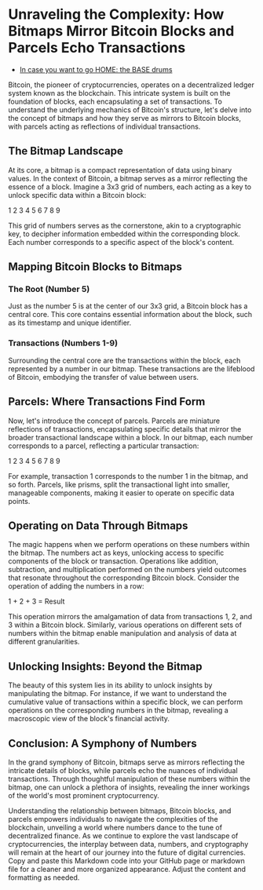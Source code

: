 
# Unraveling the Complexity: How Bitmaps Mirror Bitcoin Blocks and Parcels Echo Transactions

- [In case you want to go HOME: the BASE drums](../README.md)

Bitcoin, the pioneer of cryptocurrencies, operates on a decentralized ledger system known as the blockchain. This intricate system is built on the foundation of blocks, each encapsulating a set of transactions. To understand the underlying mechanics of Bitcoin's structure, let's delve into the concept of bitmaps and how they serve as mirrors to Bitcoin blocks, with parcels acting as reflections of individual transactions.

## The Bitmap Landscape

At its core, a bitmap is a compact representation of data using binary values. In the context of Bitcoin, a bitmap serves as a mirror reflecting the essence of a block. Imagine a 3x3 grid of numbers, each acting as a key to unlock specific data within a Bitcoin block:

1 2 3
4 5 6
7 8 9



This grid of numbers serves as the cornerstone, akin to a cryptographic key, to decipher information embedded within the corresponding block. Each number corresponds to a specific aspect of the block's content.

## Mapping Bitcoin Blocks to Bitmaps

### The Root (Number 5)

Just as the number 5 is at the center of our 3x3 grid, a Bitcoin block has a central core. This core contains essential information about the block, such as its timestamp and unique identifier.

### Transactions (Numbers 1-9)

Surrounding the central core are the transactions within the block, each represented by a number in our bitmap. These transactions are the lifeblood of Bitcoin, embodying the transfer of value between users.

## Parcels: Where Transactions Find Form

Now, let's introduce the concept of parcels. Parcels are miniature reflections of transactions, encapsulating specific details that mirror the broader transactional landscape within a block. In our bitmap, each number corresponds to a parcel, reflecting a particular transaction:

1 2 3
4 5 6
7 8 9



For example, transaction 1 corresponds to the number 1 in the bitmap, and so forth. Parcels, like prisms, split the transactional light into smaller, manageable components, making it easier to operate on specific data points.

## Operating on Data Through Bitmaps

The magic happens when we perform operations on these numbers within the bitmap. The numbers act as keys, unlocking access to specific components of the block or transaction. Operations like addition, subtraction, and multiplication performed on the numbers yield outcomes that resonate throughout the corresponding Bitcoin block. Consider the operation of adding the numbers in a row:

1 + 2 + 3 = Result



This operation mirrors the amalgamation of data from transactions 1, 2, and 3 within a Bitcoin block. Similarly, various operations on different sets of numbers within the bitmap enable manipulation and analysis of data at different granularities.

## Unlocking Insights: Beyond the Bitmap

The beauty of this system lies in its ability to unlock insights by manipulating the bitmap. For instance, if we want to understand the cumulative value of transactions within a specific block, we can perform operations on the corresponding numbers in the bitmap, revealing a macroscopic view of the block's financial activity.

## Conclusion: A Symphony of Numbers

In the grand symphony of Bitcoin, bitmaps serve as mirrors reflecting the intricate details of blocks, while parcels echo the nuances of individual transactions. Through thoughtful manipulation of these numbers within the bitmap, one can unlock a plethora of insights, revealing the inner workings of the world's most prominent cryptocurrency.

Understanding the relationship between bitmaps, Bitcoin blocks, and parcels empowers individuals to navigate the complexities of the blockchain, unveiling a world where numbers dance to the tune of decentralized finance. As we continue to explore the vast landscape of cryptocurrencies, the interplay between data, numbers, and cryptography will remain at the heart of our journey into the future of digital currencies.
Copy and paste this Markdown code into your GitHub page or markdown file for a cleaner and more organized appearance. Adjust the content and formatting as needed.
